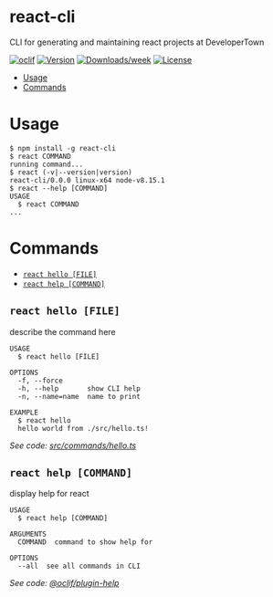 react-cli
=========

CLI for generating and maintaining react projects at DeveloperTown

[![oclif](https://img.shields.io/badge/cli-oclif-brightgreen.svg)](https://oclif.io)
[![Version](https://img.shields.io/npm/v/react-cli.svg)](https://npmjs.org/package/react-cli)
[![Downloads/week](https://img.shields.io/npm/dw/react-cli.svg)](https://npmjs.org/package/react-cli)
[![License](https://img.shields.io/npm/l/react-cli.svg)](https://github.com/developertown/react-cli/blob/master/package.json)

<!-- toc -->
* [Usage](#usage)
* [Commands](#commands)
<!-- tocstop -->
# Usage
<!-- usage -->
```sh-session
$ npm install -g react-cli
$ react COMMAND
running command...
$ react (-v|--version|version)
react-cli/0.0.0 linux-x64 node-v8.15.1
$ react --help [COMMAND]
USAGE
  $ react COMMAND
...
```
<!-- usagestop -->
# Commands
<!-- commands -->
* [`react hello [FILE]`](#react-hello-file)
* [`react help [COMMAND]`](#react-help-command)

## `react hello [FILE]`

describe the command here

```
USAGE
  $ react hello [FILE]

OPTIONS
  -f, --force
  -h, --help       show CLI help
  -n, --name=name  name to print

EXAMPLE
  $ react hello
  hello world from ./src/hello.ts!
```

_See code: [src/commands/hello.ts](https://github.com/developertown/react-cli/blob/v0.0.0/src/commands/hello.ts)_

## `react help [COMMAND]`

display help for react

```
USAGE
  $ react help [COMMAND]

ARGUMENTS
  COMMAND  command to show help for

OPTIONS
  --all  see all commands in CLI
```

_See code: [@oclif/plugin-help](https://github.com/oclif/plugin-help/blob/v2.1.6/src/commands/help.ts)_
<!-- commandsstop -->
